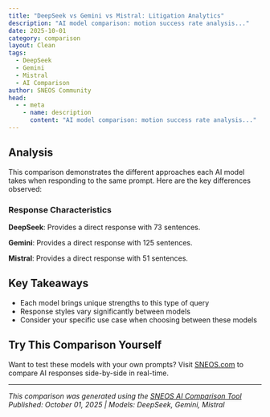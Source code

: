 ```yaml
---
title: "DeepSeek vs Gemini vs Mistral: Litigation Analytics"
description: "AI model comparison: motion success rate analysis..."
date: 2025-10-01
category: comparison
layout: Clean
tags:
  - DeepSeek
  - Gemini
  - Mistral
  - AI Comparison
author: SNEOS Community
head:
  - - meta
    - name: description
      content: "AI model comparison: motion success rate analysis..."
---
```


<ChatComparison
  title="DeepSeek vs Gemini vs Mistral: Litigation Analytics"
  prompt="motion success rate analysis"
  :responses='{
    "DeepSeek": "Of course. A **Motion Success Rate Analysis** is a systematic process for evaluating the effectiveness of robotic motions, automated sequences, or any planned physical movement. It\u0027s a critical Key Performance Indicator (KPI) in robotics, automation, and manufacturing.\n\nThe core formula is simple:\n\n**Motion Success Rate = (Number of Successful Motions / Total Number of Attempted Motions) \u00D7 100%**\n\nHowever, a meaningful analysis goes far beyond this basic calculation. Here is a comprehensive breakdown.\n\n---\n\n### 1. Core Components of the Analysis\n\nTo perform a proper analysis, you need to define and measure the following:\n\n*   **Success Criteria:** What defines a \u0022successful\u0022 motion?\n    *   *Example:* A pick-and-place robot successfully picking up a part and placing it within a 1mm tolerance of the target location.\n*   **Failure Modes:** What are the different ways a motion can fail?\n    *   *Examples:* Collision, trajectory error, part drop, timeout, joint limit reached, vision misdetection.\n*   **Contextual Data:** What external factors might influence the result?\n    *   *Examples:* Part ID, initial position, lighting conditions, operator ID, time of day, machine temperature.\n\n---\n\n### 2. The Analysis Process: A Step-by-Step Guide\n\n#### **Step 1: Data Collection \u0026 Logging**\nThis is the foundation. Your system must log every motion attempt with:\n*   **Timestamp**\n*   **Motion ID/Type** (e.g., \u0022Pick from Bin A\u0022, \u0022Place on Conveyor\u0022)\n*   **Outcome** (Success/Failure)\n*   **Error Code** (if failed)\n*   **Relevant Sensor Data** (e.g., joint torques, camera images, force-torque sensor readings at the moment of failure)\n*   **Contextual Data** (see above)\n\n#### **Step 2: Data Aggregation \u0026 Calculation**\nAggregate the logs over a defined period (e.g., per shift, daily, weekly, per 10,000 cycles).\n*   Calculate the overall success rate.\n*   Calculate success rates for each specific **Motion Type**.\n\n#### **Step 3: Root Cause Analysis (The Most Important Step)**\nThis is where you move from \u0022what\u0022 to \u0022why.\u0022 The best tool for this is **Pareto Analysis**.\n\n*   **Pareto Analysis of Failure Modes:** Create a bar chart showing the frequency of each error code. This immediately highlights the \u0022vital few\u0022 problems causing the majority of your failures.\n    *   *Example:* You might find that 70% of all failures are due to \u0022Part Not in Gripper\u0022 errors.\n\n#### **Step 4: Deeper Dive \u0026 Correlation Analysis**\nInvestigate the top failure modes from the Pareto chart.\n*   **Failure by Motion Type:** Is a specific motion (e.g., \u0022Pick from Bin C\u0022) responsible for most of the \u0022Part Not in Gripper\u0022 errors?\n*   **Failure by Context:** Do failures spike when a specific part number is used? When a certain operator is on shift? When the ambient temperature is high?\n*   **Sensor Data Analysis:** For a specific failure, look at the sensor data leading up to it. Was the gripper force lower than usual? Was the object slightly misaligned in the vision system?\n\n#### **Step 5: Reporting \u0026 Visualization**\nCreate clear reports and dashboards to communicate findings.\n*   **Overall Success Rate Trend Chart:** A line chart showing the success rate over time.\n*   **Pareto Chart of Failures:** As described above.\n*   **Success Rate by Motion Type:** A bar chart.\n*   **Downtime Attribution:** How much total downtime is caused by each failure mode?\n\n---\n\n### 3. Practical Example: Bin-Picking Robot\n\nLet\u0027s analyze a bin-picking robot in a factory.\n\n**Scenario:** Over one week, the robot attempted 50,000 picks.\n\n*   **Step 1 \u0026 2: Data \u0026 Aggregation**\n    *   Total Attempts: 50,000\n    *   Successful Picks: 47,500\n    *   **Overall Success Rate = (47,500 / 50,000) * 100% = 95.0%**\n\n*   **Step 3: Root Cause (Pareto Analysis)**\n    *   The 2,500 failures are broken down as follows:\n        *   \u0060Vision_Misdetection\u0060: 1,500 failures\n        *   \u0060Grip_Slippage\u0060: 700 failures\n        *   \u0060Collision\u0060: 200 failures\n        *   \u0060Other\u0060: 100 failures\n\n    *   **Insight:** \u0060Vision_Misdetection\u0060 is the dominant issue, causing 60% of all failures.\n\n*   **Step 4: Deeper Dive**\n    *   You dig into the \u0060Vision_Misdetection\u0060 failures and find:\n        *   80% of them occur when picking **Part #XYZ-123**, which is highly reflective.\n        *   They are 3x more likely to occur on the day shift, when sunlight from a window creates glare on the parts.\n\n*   **Conclusion \u0026 Action:**\n    The low success rate is not a random mechanical issue. It\u0027s primarily a **vision system problem with a specific part under specific lighting conditions.**\n    *   **Action Items:**\n        1.  Adjust the vision algorithm\u0027s settings for Part #XYZ-123.\n        2.  Install blinds or diffuse lighting to eliminate glare on the bin.\n        3.  Re-run the analysis after the changes to measure improvement.\n\n---\n\n### 4. Tools and Techniques\n\n*   **Pareto Charts:** For identifying the most critical failure modes.\n*   **Control Charts:** For monitoring the success rate over time and detecting statistically significant shifts (for SPC - Statistical Process Control).\n*   **Fishbone (Ishikawa) Diagrams:** For brainstorming all potential root causes of a specific, recurring failure.\n*   **5 Whys:** A simple technique to drill down to the fundamental root cause of a problem.\n*   **Dashboard Software:** Tools like Grafana, Tableau, or even Python (with Matplotlib/Seaborn) can be used to create live monitoring dashboards.\n\n### 5. Benefits of a Robust Analysis\n\n*   **Increased Uptime \u0026 OEE:** By systematically reducing failures, you increase production.\n*   **Predictive Maintenance:** Identifying patterns (e.g., rising failure rates on a specific joint) can allow you to service a robot *before* it breaks down.\n*   **Data-Driven Decisions:** Moves maintenance and engineering from \u0022gut feeling\u0022 to objective, data-backed decisions.\n*   **Continuous Improvement:** Provides a clear feedback loop for improving system design, procedures, and software.\n\nIn summary, a Motion Success Rate Analysis is not just about calculating a percentage. It\u0027s a continuous, diagnostic process that uses data to find and eliminate the root causes of failure, driving efficiency and reliability in automated systems.",
    "Gemini": "Okay, let\u0027s break down motion success rate analysis.  To give you the most helpful information, I need a little more context.  But, in general, motion success rate analysis involves looking at how often motions are successful in a particular context. Here\u0027s a structured overview:\n\n**1. Understanding the Basics: What is a Motion?**\n\n*   **Definition:** A motion is a formal proposal or request made to a deliberative body (e.g., a court, a legislature, a board of directors, a debate society).  It\u0027s a way to bring a specific issue to the forefront for discussion and a vote.\n\n*   **Examples:**\n    *   **Legal:** Motion to dismiss, motion for summary judgment, motion to suppress evidence.\n    *   **Legislative:** Motion to table a bill, motion to amend a bill, motion to adjourn.\n    *   **Corporate:** Motion to approve the budget, motion to elect a director.\n    *   **Debate:** Motion to propose the affirmative/negative stance.\n\n**2. What Does \u0022Success\u0022 Mean?**\n\n*   **Granted/Allowed/Passed:**  The motion is accepted by the relevant body and the requested action is taken (or permitted).\n*   **Denied/Rejected/Failed:** The motion is not accepted, and the requested action is not taken.\n\n**3. Why Analyze Motion Success Rate?**\n\n*   **Identify Trends:**  Are certain types of motions consistently successful or unsuccessful? This can reveal underlying biases, procedural issues, or the effectiveness of arguments.\n*   **Evaluate Strategy:**  For lawyers or advocates, analyzing past success rates can inform decisions about which motions to file and how to argue them.\n*   **Assess Performance:**  Measuring the success rate of individuals or teams (e.g., lawyers in a firm, legislators from a particular party) can be a performance indicator.\n*   **Improve Efficiency:**  Understanding why motions fail can lead to changes in procedures or training to improve the likelihood of success.\n*   **Resource Allocation:** Focus on motions more likely to succeed, or on improving the success rate of important but currently unsuccessful motions.\n\n**4.  The Process of Analyzing Motion Success Rate**\n\nHere\u0027s a general framework:\n\n*   **1. Define the Scope:**\n    *   *What specific type of motion are you analyzing?* (e.g., motions for summary judgment in civil cases)\n    *   *What time period are you analyzing?* (e.g., the last 5 years)\n    *   *What specific court, legislature, or organization are you analyzing?* (e.g., the US Supreme Court, the California State Assembly)\n    *   *What level of detail is needed?* (e.g., overall success rate, success rate by judge, success rate by type of case)\n*   **2. Data Collection:**\n    *   *Identify data sources.* (e.g., court records, legislative archives, minutes of meetings)\n    *   *Collect the relevant data.* (e.g., date of motion, type of motion, outcome, judge/decision-maker, key arguments)\n    *   *Ensure data accuracy and completeness.*\n*   **3. Data Organization and Cleaning:**\n    *   *Create a spreadsheet or database to organize the data.*\n    *   *Clean the data to remove errors and inconsistencies.*\n    *   *Categorize the data as needed.* (e.g., by type of motion, by legal issue, by jurisdiction)\n*   **4. Data Analysis:**\n    *   *Calculate the overall success rate.*  (Number of successful motions / Total number of motions) * 100\n    *   *Calculate success rates for different categories.* (e.g., success rate for motions to dismiss vs. success rate for motions for summary judgment)\n    *   *Look for trends and patterns.*  (e.g., Is the success rate increasing or decreasing over time?)\n    *   *Perform statistical analysis (if appropriate).* (e.g., t-tests, chi-square tests) to determine if the differences in success rates are statistically significant.\n    *   *Consider potential confounding factors.* (e.g., changes in the law, changes in court procedures, changes in the types of cases being filed)\n*   **5. Interpretation and Reporting:**\n    *   *Interpret the findings.*  (What do the results mean?  What are the possible explanations for the trends?)\n    *   *Prepare a report or presentation.*  (Clearly communicate the findings to the intended audience.)\n    *   *Provide recommendations.* (What actions should be taken based on the findings?)\n\n**5. Factors Influencing Motion Success Rate:**\n\n*   **Strength of the Legal Argument:**  Is the motion based on sound legal principles and supported by relevant case law or statutes?\n*   **Factual Support:** Is the motion supported by sufficient evidence?\n*   **Procedural Compliance:**  Was the motion filed correctly and in a timely manner?\n*   **Judge/Decision-Maker:**  Some judges/decision-makers may be more receptive to certain types of motions than others.\n*   **Opposing Counsel:**  The skill and experience of the opposing counsel can influence the outcome of a motion.\n*   **Jurisdiction:**  The legal standards and procedures can vary from one jurisdiction to another.\n*   **Caseload and Backlog:** Heavily burdened courts may be more inclined to deny motions to expedite proceedings.\n*   **Political Context:** In some cases, political considerations may influence the outcome of a motion (particularly in legislative settings).\n*   **Clarity and Persuasiveness of Presentation:** How well the arguments are articulated and presented can greatly impact the outcome.\n\n**6.  Specific Examples and Applications**\n\nTo make this more concrete, here are some specific examples of how motion success rate analysis can be used:\n\n*   **Law Firms:** A law firm could analyze the success rate of its motions for summary judgment in different types of cases to identify areas where it needs to improve its litigation strategy. They might also look at individual attorney success rates to identify training opportunities.\n*   **Legislative Advocacy Groups:** An advocacy group could analyze the success rate of its motions to amend legislation to determine which strategies are most effective in influencing the legislative process.\n*   **Public Defenders:** A public defender\u0027s office could analyze the success rate of its motions to suppress evidence to identify systemic issues in police investigations or prosecutorial practices.\n*   **Academic Research:** Researchers could analyze motion success rates to study the effects of different legal rules or judicial philosophies.\n\n**7. Important Considerations \u0026 Cautions**\n\n*   **Correlation vs. Causation:**  Just because two things are correlated (e.g., a certain type of argument and a higher success rate) doesn\u0027t mean that one causes the other.  There may be other factors at play.\n*   **Selection Bias:** The cases that are selected for litigation may not be representative of all cases.  This can affect the accuracy of the analysis. (Parties are more likely to pursue motions in cases they believe they can win)\n*   **Data Limitations:**  The available data may be incomplete or inaccurate.  This can limit the scope and reliability of the analysis.\n*   **Ethical Considerations:**  It\u0027s important to use motion success rate analysis in an ethical and responsible manner.  For example, it\u0027s unethical to use the analysis to discriminate against certain groups of people.\n*   **Context Matters:**  Always consider the specific context when interpreting motion success rates.  What works in one situation may not work in another.\n\n**To give you more specific help, please tell me:**\n\n*   **What *kind* of motions are you interested in?** (e.g., legal motions, legislative motions, motions in a debate tournament, motions in a specific organization?)\n*   **What is the *context* for this analysis?** (e.g., are you a lawyer, a researcher, a student, an advocate?)\n*   **What *specific question* are you trying to answer?** (e.g., \u0022What is the success rate of motions to dismiss in federal court?\u0022, \u0022Which arguments are most effective in motions for summary judgment?\u0022, \u0022How does the success rate of my motions compare to the average?\u0022, \u0022I want to know if the motions that I have made in my company have been successful\u0022)\n\nOnce I have this information, I can provide you with more targeted and useful information.\n",
    "Mistral": "Analyzing the success rate of motion detection or motion-related tasks involves several key steps. Whether you\u0027re dealing with motion detection in video surveillance, robotics, or any other field, the process generally includes data collection, preprocessing, algorithm implementation, evaluation, and optimization. Here\u2019s a structured approach to analyzing the success rate of motion detection:\n\n### 1. Define Objectives and Metrics\n- **Objectives**: Clearly define what you mean by \u0022success\u0022 in the context of motion detection. This could be accurate detection of moving objects, minimizing false positives/negatives, or achieving real-time performance.\n- **Metrics**: Choose appropriate metrics to evaluate success. Common metrics include:\n  - **Accuracy**: The ratio of correctly identified motions to the total number of instances.\n  - **Precision**: The ratio of correctly identified positive instances to the total predicted positive instances.\n  - **Recall (Sensitivity)**: The ratio of correctly identified positive instances to the total actual positive instances.\n  - **F1 Score**: The harmonic mean of precision and recall.\n  - **False Positive Rate (FPR)**: The ratio of incorrectly identified positive instances to the total actual negative instances.\n  - **False Negative Rate (FNR)**: The ratio of incorrectly identified negative instances to the total actual positive instances.\n\n### 2. Data Collection\n- **Video/Image Data**: Collect a diverse set of video or image data that includes various scenarios where motion occurs.\n- **Ground Truth**: Annotate the data to create ground truth labels indicating the presence and absence of motion.\n\n### 3. Preprocessing\n- **Noise Reduction**: Apply filters to reduce noise in the data.\n- **Normalization**: Normalize the data to ensure consistency.\n- **Segmentation**: Segment the data into frames or regions of interest if necessary.\n\n### 4. Algorithm Implementation\n- **Motion Detection Algorithms**: Implement or choose existing algorithms such as:\n  - **Background Subtraction**: Detects moving objects by comparing the current frame with a background model.\n  - **Optical Flow**: Estimates the motion of objects between consecutive frames.\n  - **Deep Learning Models**: Use pre-trained models like YOLO, SSD, or custom neural networks for motion detection.\n\n### 5. Evaluation\n- **Test Data**: Use a separate test dataset to evaluate the performance of the motion detection algorithm.\n- **Confusion Matrix**: Create a confusion matrix to visualize the performance in terms of true positives, true negatives, false positives, and false negatives.\n- **Metric Calculation**: Calculate the chosen metrics (accuracy, precision, recall, F1 score, FPR, FNR) based on the confusion matrix.\n\n### 6. Optimization\n- **Parameter Tuning**: Adjust the parameters of the motion detection algorithm to improve performance.\n- **Model Selection**: Experiment with different models or combinations of models to find the best performing one.\n- **Post-Processing**: Apply post-processing techniques like morphological operations to refine the detected motion regions.\n\n### 7. Reporting and Analysis\n- **Results Presentation**: Present the results in a clear and concise manner, including tables, graphs, and visualizations.\n- **Comparison**: Compare the performance of different algorithms or models to identify the best approach.\n- **Insights**: Provide insights into the strengths and weaknesses of the motion detection system and suggest areas for improvement.\n\n### Example Workflow\n1. **Data Collection**: Collect video footage from surveillance cameras.\n2. **Preprocessing**: Apply Gaussian blur to reduce noise and normalize the pixel values.\n3. **Algorithm Implementation**: Use a background subtraction method like MOG2 (Mixture of Gaussians).\n4. **Evaluation**: Test the algorithm on a separate dataset and calculate precision, recall, and F1 score.\n5. **Optimization**: Adjust the learning rate and threshold parameters of MOG2 to improve performance.\n6. **Reporting**: Present the results in a report, highlighting the success rate and areas for improvement.\n\n### Tools and Libraries\n- **OpenCV**: A popular library for computer vision tasks, including motion detection.\n- **TensorFlow/PyTorch**: For implementing deep learning models.\n- **Scikit-Learn**: For evaluating metrics and creating confusion matrices.\n\nBy following these steps, you can systematically analyze the success rate of motion detection and identify areas for improvement to enhance the overall performance of your system."
  }'
  published-date="22:03"
/>

## Analysis

This comparison demonstrates the different approaches each AI model takes when responding to the same prompt. Here are the key differences observed:

### Response Characteristics

**DeepSeek**: Provides a direct response with 73 sentences. 

**Gemini**: Provides a direct response with 125 sentences. 

**Mistral**: Provides a direct response with 51 sentences. 

## Key Takeaways

- Each model brings unique strengths to this type of query
- Response styles vary significantly between models
- Consider your specific use case when choosing between these models

## Try This Comparison Yourself

Want to test these models with your own prompts? Visit [SNEOS.com](https://sneos.com) to compare AI responses side-by-side in real-time.

---

*This comparison was generated using the [SNEOS AI Comparison Tool](https://sneos.com)*
*Published: October 01, 2025 | Models: DeepSeek, Gemini, Mistral*
